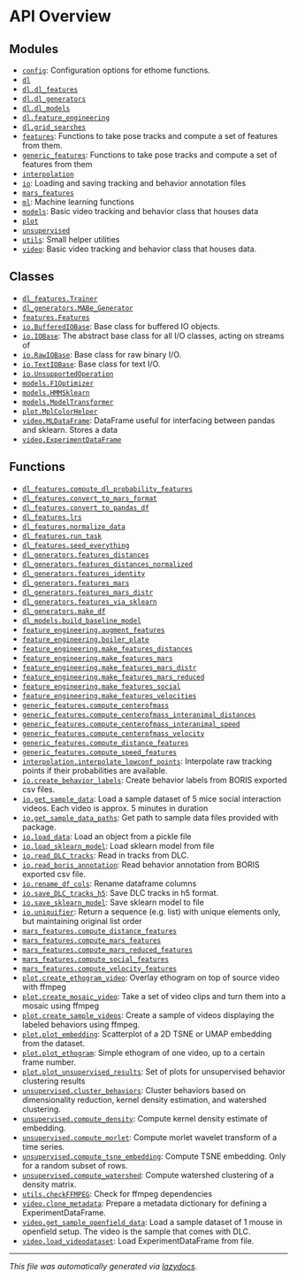 <!-- markdownlint-disable -->

# API Overview

## Modules

- [`config`](./config.md#module-config): Configuration options for ethome functions.
- [`dl`](./dl.md#module-dl)
- [`dl.dl_features`](./dl.dl_features.md#module-dldl_features)
- [`dl.dl_generators`](./dl.dl_generators.md#module-dldl_generators)
- [`dl.dl_models`](./dl.dl_models.md#module-dldl_models)
- [`dl.feature_engineering`](./dl.feature_engineering.md#module-dlfeature_engineering)
- [`dl.grid_searches`](./dl.grid_searches.md#module-dlgrid_searches)
- [`features`](./features.md#module-features): Functions to take pose tracks and compute a set of features from them.
- [`generic_features`](./generic_features.md#module-generic_features): Functions to take pose tracks and compute a set of features from them 
- [`interpolation`](./interpolation.md#module-interpolation)
- [`io`](./io.md#module-io): Loading and saving tracking and behavior annotation files 
- [`mars_features`](./mars_features.md#module-mars_features)
- [`ml`](./ml.md#module-ml): Machine learning functions 
- [`models`](./models.md#module-models): Basic video tracking and behavior class that houses data 
- [`plot`](./plot.md#module-plot)
- [`unsupervised`](./unsupervised.md#module-unsupervised)
- [`utils`](./utils.md#module-utils): Small helper utilities
- [`video`](./video.md#module-video): Basic video tracking and behavior class that houses data. 

## Classes

- [`dl_features.Trainer`](./dl.dl_features.md#class-trainer)
- [`dl_generators.MABe_Generator`](./dl.dl_generators.md#class-mabe_generator)
- [`features.Features`](./features.md#class-features)
- [`io.BufferedIOBase`](./io.md#class-bufferediobase): Base class for buffered IO objects.
- [`io.IOBase`](./io.md#class-iobase): The abstract base class for all I/O classes, acting on streams of
- [`io.RawIOBase`](./io.md#class-rawiobase): Base class for raw binary I/O.
- [`io.TextIOBase`](./io.md#class-textiobase): Base class for text I/O.
- [`io.UnsupportedOperation`](./io.md#class-unsupportedoperation)
- [`models.F1Optimizer`](./models.md#class-f1optimizer)
- [`models.HMMSklearn`](./models.md#class-hmmsklearn)
- [`models.ModelTransformer`](./models.md#class-modeltransformer)
- [`plot.MplColorHelper`](./plot.md#class-mplcolorhelper)
- [`video.MLDataFrame`](./video.md#class-mldataframe): DataFrame useful for interfacing between pandas and sklearn. Stores a data
- [`video.ExperimentDataFrame`](./video.md#class-ExperimentDataFrame)

## Functions

- [`dl_features.compute_dl_probability_features`](./dl.dl_features.md#function-compute_dl_probability_features)
- [`dl_features.convert_to_mars_format`](./dl.dl_features.md#function-convert_to_mars_format)
- [`dl_features.convert_to_pandas_df`](./dl.dl_features.md#function-convert_to_pandas_df)
- [`dl_features.lrs`](./dl.dl_features.md#function-lrs)
- [`dl_features.normalize_data`](./dl.dl_features.md#function-normalize_data)
- [`dl_features.run_task`](./dl.dl_features.md#function-run_task)
- [`dl_features.seed_everything`](./dl.dl_features.md#function-seed_everything)
- [`dl_generators.features_distances`](./dl.dl_generators.md#function-features_distances)
- [`dl_generators.features_distances_normalized`](./dl.dl_generators.md#function-features_distances_normalized)
- [`dl_generators.features_identity`](./dl.dl_generators.md#function-features_identity)
- [`dl_generators.features_mars`](./dl.dl_generators.md#function-features_mars)
- [`dl_generators.features_mars_distr`](./dl.dl_generators.md#function-features_mars_distr)
- [`dl_generators.features_via_sklearn`](./dl.dl_generators.md#function-features_via_sklearn)
- [`dl_generators.make_df`](./dl.dl_generators.md#function-make_df)
- [`dl_models.build_baseline_model`](./dl.dl_models.md#function-build_baseline_model)
- [`feature_engineering.augment_features`](./dl.feature_engineering.md#function-augment_features)
- [`feature_engineering.boiler_plate`](./dl.feature_engineering.md#function-boiler_plate)
- [`feature_engineering.make_features_distances`](./dl.feature_engineering.md#function-make_features_distances)
- [`feature_engineering.make_features_mars`](./dl.feature_engineering.md#function-make_features_mars)
- [`feature_engineering.make_features_mars_distr`](./dl.feature_engineering.md#function-make_features_mars_distr)
- [`feature_engineering.make_features_mars_reduced`](./dl.feature_engineering.md#function-make_features_mars_reduced)
- [`feature_engineering.make_features_social`](./dl.feature_engineering.md#function-make_features_social)
- [`feature_engineering.make_features_velocities`](./dl.feature_engineering.md#function-make_features_velocities)
- [`generic_features.compute_centerofmass`](./generic_features.md#function-compute_centerofmass)
- [`generic_features.compute_centerofmass_interanimal_distances`](./generic_features.md#function-compute_centerofmass_interanimal_distances)
- [`generic_features.compute_centerofmass_interanimal_speed`](./generic_features.md#function-compute_centerofmass_interanimal_speed)
- [`generic_features.compute_centerofmass_velocity`](./generic_features.md#function-compute_centerofmass_velocity)
- [`generic_features.compute_distance_features`](./generic_features.md#function-compute_distance_features)
- [`generic_features.compute_speed_features`](./generic_features.md#function-compute_speed_features)
- [`interpolation.interpolate_lowconf_points`](./interpolation.md#function-interpolate_lowconf_points): Interpolate raw tracking points if their probabilities are available.
- [`io.create_behavior_labels`](./io.md#function-create_behavior_labels): Create behavior labels from BORIS exported csv files.
- [`io.get_sample_data`](./io.md#function-get_sample_data): Load a sample dataset of 5 mice social interaction videos. Each video is approx. 5 minutes in duration
- [`io.get_sample_data_paths`](./io.md#function-get_sample_data_paths): Get path to sample data files provided with package. 
- [`io.load_data`](./io.md#function-load_data): Load an object from a pickle file
- [`io.load_sklearn_model`](./io.md#function-load_sklearn_model): Load sklearn model from file
- [`io.read_DLC_tracks`](./io.md#function-read_dlc_tracks): Read in tracks from DLC.
- [`io.read_boris_annotation`](./io.md#function-read_boris_annotation): Read behavior annotation from BORIS exported csv file. 
- [`io.rename_df_cols`](./io.md#function-rename_df_cols): Rename dataframe columns 
- [`io.save_DLC_tracks_h5`](./io.md#function-save_dlc_tracks_h5): Save DLC tracks in h5 format.
- [`io.save_sklearn_model`](./io.md#function-save_sklearn_model): Save sklearn model to file
- [`io.uniquifier`](./io.md#function-uniquifier): Return a sequence (e.g. list) with unique elements only, but maintaining original list order
- [`mars_features.compute_distance_features`](./mars_features.md#function-compute_distance_features)
- [`mars_features.compute_mars_features`](./mars_features.md#function-compute_mars_features)
- [`mars_features.compute_mars_reduced_features`](./mars_features.md#function-compute_mars_reduced_features)
- [`mars_features.compute_social_features`](./mars_features.md#function-compute_social_features)
- [`mars_features.compute_velocity_features`](./mars_features.md#function-compute_velocity_features)
- [`plot.create_ethogram_video`](./plot.md#function-create_ethogram_video): Overlay ethogram on top of source video with ffmpeg
- [`plot.create_mosaic_video`](./plot.md#function-create_mosaic_video): Take a set of video clips and turn them into a mosaic using ffmpeg 
- [`plot.create_sample_videos`](./plot.md#function-create_sample_videos): Create a sample of videos displaying the labeled behaviors using ffmpeg. 
- [`plot.plot_embedding`](./plot.md#function-plot_embedding): Scatterplot of a 2D TSNE or UMAP embedding from the dataset.
- [`plot.plot_ethogram`](./plot.md#function-plot_ethogram): Simple ethogram of one video, up to a certain frame number.
- [`plot.plot_unsupervised_results`](./plot.md#function-plot_unsupervised_results): Set of plots for unsupervised behavior clustering results
- [`unsupervised.cluster_behaviors`](./unsupervised.md#function-cluster_behaviors): Cluster behaviors based on dimensionality reduction, kernel density estimation, and watershed clustering.
- [`unsupervised.compute_density`](./unsupervised.md#function-compute_density): Compute kernel density estimate of embedding.
- [`unsupervised.compute_morlet`](./unsupervised.md#function-compute_morlet): Compute morlet wavelet transform of a time series.
- [`unsupervised.compute_tsne_embedding`](./unsupervised.md#function-compute_tsne_embedding): Compute TSNE embedding. Only for a random subset of rows.
- [`unsupervised.compute_watershed`](./unsupervised.md#function-compute_watershed): Compute watershed clustering of a density matrix. 
- [`utils.checkFFMPEG`](./utils.md#function-checkffmpeg): Check for ffmpeg dependencies
- [`video.clone_metadata`](./video.md#function-clone_metadata): Prepare a metadata dictionary for defining a ExperimentDataFrame. 
- [`video.get_sample_openfield_data`](./video.md#function-get_sample_openfield_data): Load a sample dataset of 1 mouse in openfield setup. The video is the sample that comes with DLC.
- [`video.load_videodataset`](./video.md#function-load_videodataset): Load ExperimentDataFrame from file.


---

_This file was automatically generated via [lazydocs](https://github.com/ml-tooling/lazydocs)._

